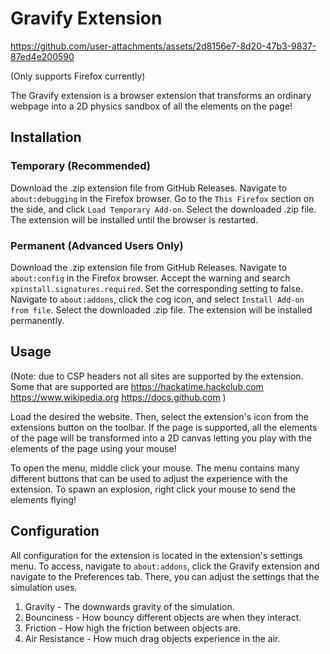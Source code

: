# Gravify Extension


https://github.com/user-attachments/assets/2d8156e7-8d20-47b3-9837-87ed4e200590


(Only supports Firefox currently)

The Gravify extension is a browser extension that transforms an ordinary webpage into a 2D physics sandbox of all the elements on the page!

## Installation
### Temporary (Recommended)
Download the .zip extension file from GitHub Releases.
Navigate to `about:debugging` in the Firefox browser. Go to the `This Firefox` section on the side, and click `Load Temporary Add-on`. Select the downloaded .zip file. The extension will be installed until the browser is restarted.
### Permanent (Advanced Users Only)
Download the .zip extension file from GitHub Releases.
Navigate to `about:config` in the Firefox browser. Accept the warning and search `xpinstall.signatures.required`. Set the corresponding setting to false. Navigate to `about:addons`, click the cog icon, and select `Install Add-on from file`. Select the downloaded .zip file. The extension will be installed permanently.

## Usage
(Note: due to CSP headers not all sites are supported by the extension. Some that are supported are https://hackatime.hackclub.com https://www.wikipedia.org https://docs.github.com )

Load the desired the website. Then, select the extension's icon from the extensions button on the toolbar. If the page is supported, all the elements of the page will be transformed into a 2D canvas letting you play with the elements of the page using your mouse!

To open the menu, middle click your mouse. The menu contains many different buttons that can be used to adjust the experience with the extension. To spawn an explosion, right click your mouse to send the elements flying!

## Configuration
All configuration for the extension is located in the extension's settings menu. To access, navigate to `about:addons`, click the Gravify extension and navigate to the Preferences tab. There, you can adjust the settings that the simulation uses.
1. Gravity - The downwards gravity of the simulation.
2. Bounciness - How bouncy different objects are when they interact.
3. Friction - How high the friction between objects are.
4. Air Resistance - How much drag objects experience in the air.

